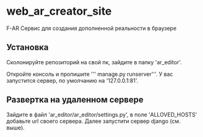 # web_ar_creator_site
F-AR Сервис для создания дополненной реальности в браузере

## Установка

Сколонируйте репозиторий на свой пк, зайдите в папку 'ar_editor'.

Откройте консоль и пропишите ''' manage.py runserver'''. У вас запустится сервер, по умолчанию на '127.0.0.1:81'.

## Развертка на удаленном сервере

Зайдите в файл 'ar_editor/ar_editor/settings.py', в поле 'ALLOVED_HOSTS' добавьте url своего сервера. Далее запустити сервер django (см. выше).

